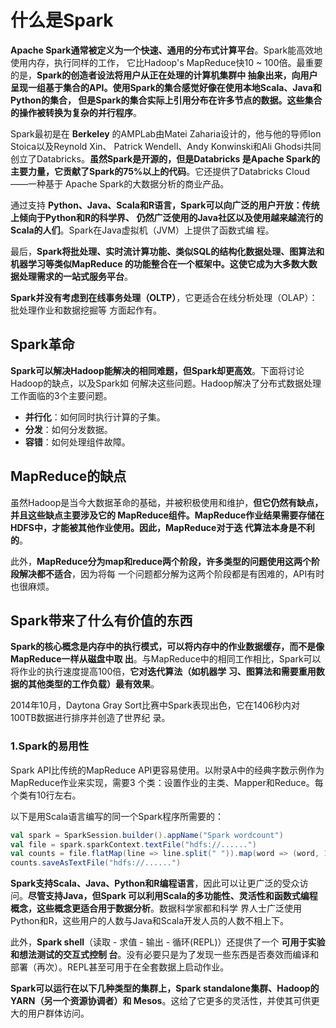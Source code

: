 什么是Spark
===================================================================================
**Apache Spark通常被定义为一个快速、通用的分布式计算平台**。Spark能高效地使用内存，执行同样的工作，
它比Hadoop's MapReduce快10 ~ 100倍。最重要的是，**Spark的创造者设法将用户从正在处理的计算机集群中
抽象出来，向用户呈现一组基于集合的API。使用Spark的集合感觉好像在使用本地Scala、Java和Python的集合，
但是Spark的集合实际上引用分布在许多节点的数据。这些集合的操作被转换为复杂的并行程序**。

Spark最初是在 **Berkeley** 的AMPLab由Matei Zaharia设计的，他与他的导师Ion Stoica以及Reynold Xin、
Patrick Wendell、Andy Konwinski和Ali Ghodsi共同创立了Databricks。**虽然Spark是开源的，但是Databricks
是Apache Spark的主要力量，它贡献了Spark的75%以上的代码**。它还提供了Databricks Cloud——一种基于
Apache Spark的大数据分析的商业产品。

通过支持 **Python、Java、Scala和R语言，Spark可以向广泛的用户开放：传统上倾向于Python和R的科学界、
仍然广泛使用的Java社区以及使用越来越流行的Scala的人们**。Spark在Java虚拟机（JVM）上提供了函数式编
程。

最后，**Spark将批处理、实时流计算功能、类似SQL的结构化数据处理、图算法和机器学习等类似MapReduce
的功能整合在一个框架中。这使它成为大多数大数据处理需求的一站式服务平台**。

**Spark并没有考虑到在线事务处理（OLTP）**，它更适合在线分析处理（OLAP）：批处理作业和数据挖掘等
方面起作有。

## Spark革命
**Spark可以解决Hadoop能解决的相同难题，但Spark却更高效**。下面将讨论Hadoop的缺点，以及Spark如
何解决这些问题。Hadoop解决了分布式数据处理工作面临的3个主要问题。
+ **并行化**：如何同时执行计算的子集。
+ **分发**：如何分发数据。
+ **容错**：如何处理组件故障。

## MapReduce的缺点
虽然Hadoop是当今大数据革命的基础，并被积极使用和维护，**但它仍然有缺点，并且这些缺点主要涉及它的
MapReduce组件。MapReduce作业结果需要存储在HDFS中，才能被其他作业使用。因此，MapReduce对于迭
代算法本身是不利的**。

此外，**MapReduce分为map和reduce两个阶段，许多类型的问题使用这两个阶段解决都不适合**，因为将每
一个问题都分解为这两个阶段都是有困难的，API有时也很麻烦。

## Spark带来了什么有价值的东西
**Spark的核心概念是内存中的执行模式，可以将内存中的作业数据缓存，而不是像MapReduce一样从磁盘中取
出**。与MapReduce中的相同工作相比，Spark可以将作业的执行速度提高100倍，**它对迭代算法（如机器学
习、图算法和需要重用数据的其他类型的工作负载）最有效果**。

2014年10月，Daytona Gray Sort比赛中Spark表现出色，它在1406秒内对100TB数据进行排序并创造了世界纪
录。

### 1.Spark的易用性
Spark API比传统的MapReduce API更容易使用。以附录A中的经典字数示例作为MapReduce作业来实现，需要3
个类：设置作业的主类、Mapper和Reduce。每个类有10行左右。

以下是用Scala语言编写的同一个Spark程序所需要的：
```scala
val spark = SparkSession.builder().appName("Spark wordcount")
val file = spark.sparkContext.textFile("hdfs://......")
val counts = file.flatMap(line => line.split(" ")).map(word => (word, 1)).countByKey()
counts.saveAsTextFile("hdfs://......")
```
**Spark支持Scala、Java、Python和R编程语言**，因此可以让更广泛的受众访问。**尽管支持Java，但Spark
可以利用Scala的多功能性、灵活性和函数式编程概念，这些概念更适合用于数据分析**。数据科学家都和科学
界人士广泛使用Python和R，这些用户的人数与Java和Scala开发人员的人数不相上下。

此外，**Spark shell**（读取 - 求值 - 输出 - 循环(REPL)）还提供了一个 **可用于实验和想法测试的交互式控制
台**。没有必要只是为了发现一些东西是否奏效而编译和部署（再次）。REPL甚至可用于在全套数据上启动作业。

**Spark可以运行在以下几种类型的集群上，Spark standalone集群、Hadoop的YARN（另一个资源协调者）和
Mesos**。这给了它更多的灵活性，并使其可供更大的用户群体访问。







